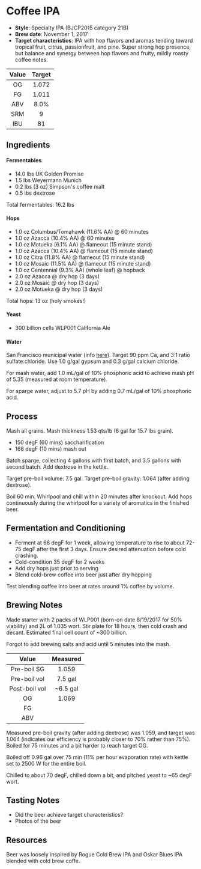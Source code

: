# Coffee IPA

* **Style**: Specialty IPA (BJCP2015 category 21B)
* **Brew date**: November 1, 2017
* **Target characteristics**: IPA with hop flavors and aromas tending toward tropical fruit, citrus, passionfruit, and pine. Super strong hop presence, but balance and synergy between hop flavors and fruity, mildly roasty coffee notes.

| Value      | Target |
| :--------: |:------:|
| OG         | 1.072  | 
| FG         | 1.011  | 
| ABV        | 8.0%   |   
| SRM        | 9      |   
| IBU        | 81     |   

## Ingredients

#### Fermentables

* 14.0 lbs UK Golden Promise
* 1.5 lbs Weyermann Munich
* 0.2 lbs (3 oz) Simpson's coffee malt
* 0.5 lbs dextrose

Total fermentables: 16.2 lbs

#### Hops

* 1.0 oz Columbus/Tomahawk (11.6% AA) @ 60 minutes
* 1.0 oz Azacca (10.4% AA) @ 60 minutes
* 1.0 oz Motueka (6.1% AA) @ flameout (15 minute stand)
* 1.0 oz Azacca (10.4% AA) @ flameout (15 minute stand)
* 1.0 oz Citra (11.8% AA) @ flameout (15 minute stand)
* 1.0 oz Mosaic (11.5% AA) @ flameout (15 minute stand)
* 1.0 oz Centennial (9.3% AA) (whole leaf) @ hopback
* 2.0 oz Azacca @ dry hop (3 days)
* 2.0 oz Mosaic @ dry hop (3 days)
* 2.0 oz Motueka @ dry hop (3 days)

Total hops: 13 oz (holy smokes!)

#### Yeast

* 300 billion cells WLP001 California Ale

#### Water

San Francisco municipal water (info [here](/docs/water.md)). Target 90 ppm Ca, and 3:1 ratio sulfate:chloride. Use 1.0 g/gal gypsum and 0.3 g/gal calcium chloride.

For mash water, add 1.0 mL/gal of 10% phosphoric acid to achieve mash pH of 5.35 (measured at room temperature).

For sparge water, adjust to 5.7 pH by adding 0.7 mL/gal of 10% phosphoric acid.

## Process

Mash all grains. Mash thickness 1.53 qts/lb (6 gal for 15.7 lbs grain).

* 150 degF (60 mins) saccharification
* 168 degF (10 mins) mash out

Batch sparge, collecting 4 gallons with first batch, and 3.5 gallons with second batch. Add dextrose in the kettle.

Target pre-boil volume: 7.5 gal. Target pre-boil gravity: 1.064 (after adding dextrose).

Boil 60 min. Whirlpool and chill within 20 minutes after knockout. Add hops continuously during the whirlpool for a variety of aromatics in the finished beer.

## Fermentation and Conditioning

* Ferment at 66 degF for 1 week, allowing temperature to rise to about 72-75 degF after the first 3 days. Ensure desired attenuation before cold crashing.
* Cold-condition 35 degF for 2 weeks
* Add dry hops just prior to serving
* Blend cold-brew coffee into beer just after dry hopping

Test blending coffee into beer at rates around 1% coffee by volume.

## Brewing Notes

Made starter with 2 packs of WLP001 (born-on date 8/19/2017 for 50% viability) and 2L of 1.035 wort. Stir plate for 18 hours, then cold crash and decant. Estimated final cell count of ~300 billion.

Forgot to add brewing salts and acid until 5 minutes into the mash.

| Value         | Measured  |
| :-----------: |:---------:|
| Pre-boil SG   | 1.059     |
| Pre-boil vol  | 7.5 gal   |
| Post-boil vol | ~6.5 gal  |
| OG            | 1.069     | 
| FG            |           | 
| ABV           |           | 

Measured pre-boil gravity (after adding dextrose) was 1.059, and target was 1.064 (indicates our efficiency is probably closer to 70% rather than 75%). Boiled for 75 minutes and a bit harder to reach target OG.

Boiled off 0.96 gal over 75 min (11% per hour evaporation rate) with kettle set to 2500 W for the entire boil.

Chilled to about 70 degF, chilled down a bit, and pitched yeast to ~65 degF wort.

## Tasting Notes

* Did the beer achieve target characteristics?
* Photos of the beer

## Resources

Beer was loosely inspired by Rogue Cold Brew IPA and Oskar Blues IPA blended with cold brew coffe.
